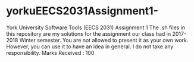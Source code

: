 # yorkuEECS2031Assignment1-
York University Software Tools (EECS 2031) Assignment 1 The .sh files in this repository are my solutions for the assignment our class had in 2017-2018 Winter semester. You are not allowed to present it as your own work. However, you can use it to have an idea in general. I do not take any responsibility. Marks Received : 100
